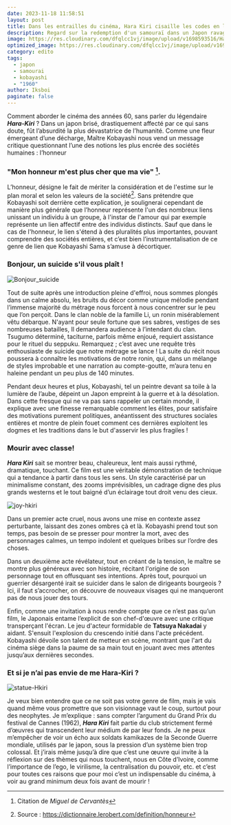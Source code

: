 ```yaml
---
date: 2023-11-18 11:58:51
layout: post
title: Dans les entrailles du cinéma, Hara Kiri cisaille les codes en lambeaux.
description: Regard sur la redemption d'un samouraï dans un Japon ravagé.
image: https://res.cloudinary.com/dfqlcc1vj/image/upload/v1698593516/Hara%20Kiri/Preview/Harakiri-089_sszfdu.jpg
optimized_image: https://res.cloudinary.com/dfqlcc1vj/image/upload/v1698593516/Hara%20Kiri/Preview/Harakiri-089_sszfdu.jpg
category: edito
tags:
  - japon
  - samourai
  - kobayashi
  - "1960"
author: Iksboi
paginate: false
---
```

Comment aborder le cinéma des années 60, sans parler du légendaire ***Hara-Kiri*** ? Dans un japon brisé, drastiquement affecté par ce qui sans doute, fût l’absurdité la plus dévastatrice de l’humanité. Comme une fleur émergeant d’une décharge, Maître Kobayashi nous vend un message critique questionnant l’une des notions les plus encrée des sociétés humaines : l’honneur

### "Mon honneur m'est plus cher que ma vie" [^1].

L’honneur, désigne le fait de mériter la considération et de l'estime sur le plan moral et selon les valeurs de la société[^2]. Sans prétendre que Kobayashi soit derrière cette explication, je soulignerai cependant de manière plus générale que l’honneur représente l'un des nombreux liens unissant un individu à un groupe, à l'instar de l'amour qui par exemple représente un lien affectif entre des individus distincts. Sauf que dans le cas de l'honneur, le lien s'étend à des pluralités plus importantes, pouvant comprendre des sociétés entières, et c’est bien l’instrumentalisation de ce genre de lien que Kobayashi Sama s’amuse à décortiquer.

### Bonjour, un suicide s'il vous plaît !

![Bonjour_suicide](https://res.cloudinary.com/dfqlcc1vj/image/upload/v1700267966/Hara%20Kiri/Subtitles/Harakiri-082_tlqzj3.jpg)

Tout de suite après une introduction pleine d'effroi, nous sommes plongés dans un calme absolu, les bruits du décor comme unique mélodie pendant l’immense majorité du métrage nous forcent à nous concentrer sur le peu que l’on perçoit. Dans le clan noble de la famille Li, un ronin misérablement vêtu débarque. N'ayant pour seule fortune que ses sabres, vestiges de ses nombreuses batailles, Il demandera audience à l’intendant du clan. Tsugumo déterminé, taciturne, parfois même enjoué, requiert assistance pour le rituel du seppuku. Remarquez ; c’est avec une requête très enthousiaste de suicide que notre métrage se lance ! La suite du récit nous poussera à connaître les motivations de notre ronin, qui, dans un mélange de styles improbable et une narration au compte-goutte, m’aura tenu en haleine pendant un peu plus de 140 minutes.

 Pendant deux heures et plus, Kobayashi, tel un peintre devant sa toile à la lumière de l’aube, dépeint un Japon empreint à la guerre et à la désolation. Dans cette fresque qui ne va pas sans rappeler un certain monde, il explique avec une finesse remarquable comment les élites, pour satisfaire des motivations purement politiques, anéantissent des structures sociales entières et montre de plein fouet comment ces dernières exploitent les dogmes et les traditions dans le but d'asservir les plus fragiles !

### **Mourir avec classe!**

***Hara Kiri*** sait se montrer beau, chaleureux, lent mais aussi rythmé, dramatique, touchant. Ce film est une véritable démonstration de technique qui a tendance à partir dans tous les sens. Un style caractérisé par un minimalisme constant, des zooms imprévisibles, un cadrage digne des plus grands westerns et le tout baigné d’un éclairage tout droit venu des cieux.

![joy-hkiri](https://res.cloudinary.com/dfqlcc1vj/image/upload/v1700267760/Hara%20Kiri/Subtitles/Harakiri-054_shwtg4.jpg)

Dans un premier acte cruel, nous avons une mise en contexte assez perturbante, laissant des zones ombres çà et là. Kobayashi prend tout son temps, pas besoin de se presser pour montrer la mort, avec des personnages calmes, un tempo indolent et quelques bribes sur l’ordre des choses.

Dans un deuxième acte révélateur, tout en créant de la tension, le maître se montre plus généreux avec son histoire, récitant l'origine de son personnage tout en offusquant ses intentions. Après tout, pourquoi un guerrier désargenté irait se suicider dans le salon de dirigeants bourgeois ? Ici, il faut s’accrocher, on découvre de nouveaux visages qui ne manqueront pas de nous jouer des tours.

Enfin, comme une invitation à nous rendre compte que ce n’est pas qu’un film, le Japonais entame l’explicit de son chef-d'œuvre avec une critique transperçant l'écran. Le jeu d'acteur formidable de **Tatsuya Nakadai** y aidant. S'ensuit l'explosion du crescendo initié dans l'acte précédent. Kobayashi dévoile son talent de metteur en scène, montrant que l'art du cinéma siège dans la paume de sa main tout en jouant avec mes attentes jusqu’aux dernières secondes.

### Et si je n’ai pas envie de me Hara-Kiri ?

![statue-Hkiri](https://res.cloudinary.com/dfqlcc1vj/image/upload/v1700268874/Hara%20Kiri/Subtitles/Harakiri-004_nru5r4.jpg)

Je veux bien entendre que ce ne soit pas votre genre de film, mais je vais quand même vous promettre que son visionnage vaut le coup, surtout pour des neophytes. Je m’explique : sans compter l’argument du Grand Prix du festival de Cannes (1962), ***Hara Kiri*** fait partie du club strictement fermé d’œuvres qui transcendent leur médium de par leur fonds. Je ne peux m’empêcher de voir un écho aux soldats kamikazes de la Seconde Guerre mondiale, utilisés par le japon, sous la pression d’un système bien trop colossal. Et j’irais même jusqu’à dire que c’est une œuvre qui invite à la réflexion sur des thèmes qui nous touchent, nous en Côte d’Ivoire, comme l’importance de l’ego, le virilisme, la centralisation du pouvoir, etc. et c’est pour toutes ces raisons que pour moi c’est un indispensable du cinéma, à voir au grand minimum deux fois avant de mourir ! 

 [^1]: Citation de *Miguel de Cervantès*

 [^2]: Source : <https://dictionnaire.lerobert.com/definition/honneur>
